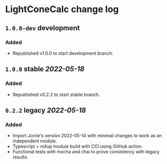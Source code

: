 # LightConeCalc change log

## `1.0.0-dev` development

### Added

- Republished v1.0.0 to start development branch.

## `1.0.0` stable _2022-05-18_

### Added

- Republished v0.2.2 to start stable branch.

## `0.2.2` legacy _2022-05-18_

### Added

- Import Jorrie's version 2022-05-14 with minimal changes to work as an
  independent module.
- Typescript + rollup module build with CCI using GitHub action.
- Functional tests with mocha and chai to prove consistency with legacy results.
